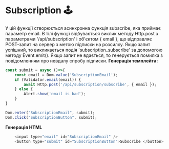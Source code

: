 # Subscription 🕹️
У цій функції створюється асинхронна функція subscribe, яка приймає параметр email. В тілі функції відбувається виклик методу Http.post з параметрами '/api/subscription' і об'єктом { email }, що відправляє POST-запит на сервер з метою підписки на розсилку. Якщо запит успішний, то викликається подія 'subscription_subscribe' за допомогою методу Event.emit(). Якщо запит не вдається, то генерується помилка з повідомленням про невдалу спробу підписки.
**Генерація темплейта:**
```javascript
const submit = async ()=>{
	const email = Dom.value('SubscriptionEmail');
	if (Validator.email(email)) {
		await Http.post('/api/subscription/subscribe', { email });
	} else {
		Alert.show('email is bad');
	}
}

Dom.enter("SubscriptionEmail", submit);
Dom.click("SubscriptionButton", submit);

```
**Генерація HTML**
```javascript
	<input type="email" id="SubscriptionEmail" />
	<button type="submit" id="SubscriptionButton">Subscribe </button>
```

